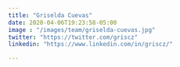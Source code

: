```yaml
---
title: "Griselda Cuevas"
date: 2020-04-06T19:23:58-05:00
image : "/images/team/griselda-cuevas.jpg"
twitter: "https://twitter.com/griscz"
linkedin: "https://www.linkedin.com/in/griscz/"

---
```



